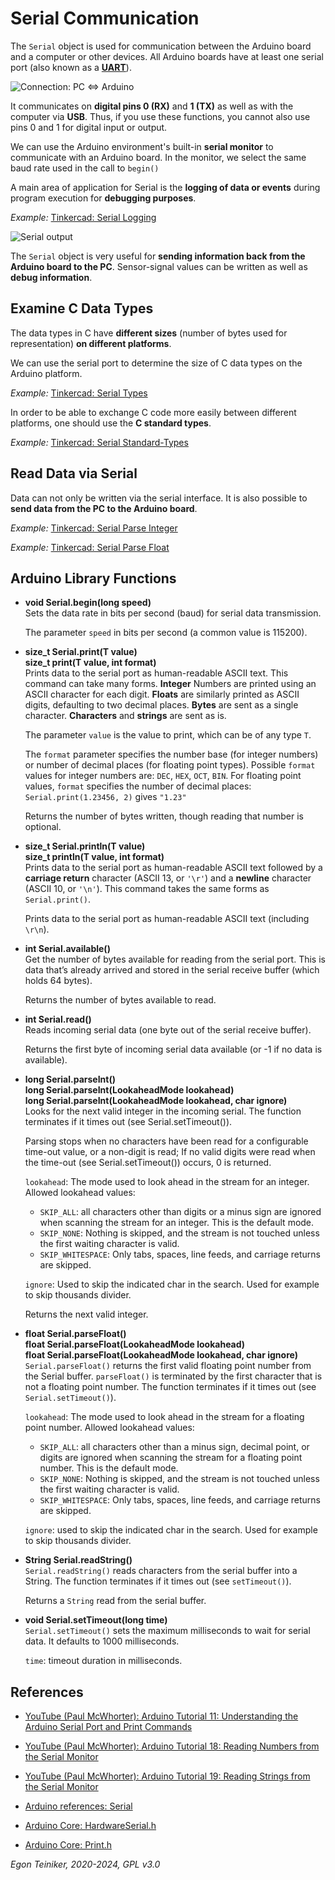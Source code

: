 # Serial Communication

The `Serial` object is used for communication between the Arduino board and a computer or other devices. 
All Arduino boards have at least one serial port (also known as a [**UART**](uart/README.md)). 

![Connection: PC <=> Arduino](figures/PC2Arduino.png)

It communicates on **digital pins 0 (RX)** and **1 (TX)** as well as with the computer via **USB**. 
Thus, if you use these functions, you cannot also use pins 0 and 1 for digital input or output.

We can use the Arduino environment's built-in **serial monitor** to communicate with an Arduino board. 
In the monitor, we select the same baud rate used in the call to `begin()`

A main area of application for Serial is the **logging of data or events** during program 
execution for **debugging purposes**.

_Example:_ [Tinkercad: Serial Logging](https://www.tinkercad.com/things/geaAqDXbDxK) 

![Serial output](figures/Serial-Output.png)

The `Serial` object is very useful for **sending information back from the Arduino board to the PC**. 
Sensor-signal values can be written as well as **debug information**.


## Examine C Data Types

The data types in C have **different sizes** (number of bytes used for representation) **on different platforms**.

We can use the serial port to determine the size of C data types on the Arduino platform.

_Example:_ [Tinkercad: Serial Types](https://www.tinkercad.com/things/gUoxB4xOBp1)

In order to be able to exchange C code more easily between different platforms, one should use the **C standard types**.

_Example:_ [Tinkercad: Serial Standard-Types](https://www.tinkercad.com/things/22O87tJn9Mm)


## Read Data via Serial
Data can not only be written via the serial interface. It is also possible to **send data from the PC to the Arduino board**.

_Example:_ [Tinkercad: Serial Parse Integer](https://www.tinkercad.com/things/d7wQDoFj5OQ) 

_Example:_ [Tinkercad: Serial Parse Float](https://www.tinkercad.com/things/aAU1H4Gq5DF)


## Arduino Library Functions

* **void Serial.begin(long speed)**\
    Sets the data rate in bits per second (baud) for serial data transmission.

    The parameter `speed` in bits per second (a common value is 115200).

* **size_t Serial.print(T value)**\
    **size_t print(T value, int format)**\
    Prints data to the serial port as human-readable ASCII text. 
    This command can take many forms. 
    **Integer** Numbers are printed using an ASCII character for each digit. 
    **Floats** are similarly printed as ASCII digits, defaulting to two decimal places. 
    **Bytes** are sent as a single character. 
    **Characters** and **strings** are sent as is.

    The parameter `value` is the value to print, which can be of any type `T`.

     The `format` parameter specifies the number base (for integer numbers) or number of decimal places (for floating point types).
     Possible `format` values  for integer numbers are: `DEC`, `HEX`, `OCT`, `BIN`. 
     For floating point values, `format` specifies the number of decimal places: `Serial.print(1.23456, 2)` gives `"1.23"`

     Returns the number of bytes written, though reading that number is optional.

* **size_t Serial.println(T value)**\
  **size_t println(T value, int format)**\
    Prints data to the serial port as human-readable ASCII text followed by a **carriage return** 
    character (ASCII 13, or `'\r'`) and a **newline** character (ASCII 10, or `'\n'`). 
    This command takes the same forms as `Serial.print()`.

     Prints data to the serial port as human-readable ASCII text (including `\r\n`).
     
* **int Serial.available()**\
    Get the number of bytes available for reading from the serial port. 
    This is data that’s already arrived and stored in the serial receive buffer (which holds 64 bytes).

    Returns the number of bytes available to read.

* **int Serial.read()**\
    Reads incoming serial data (one byte out of the serial receive buffer).

    Returns the first byte of incoming serial data available (or -1 if no data is available).

* **long Serial.parseInt()**\
  **long Serial.parseInt(LookaheadMode lookahead)**\
  **long Serial.parseInt(LookaheadMode lookahead, char ignore)**\
    Looks for the next valid integer in the incoming serial. The function terminates if it times out (see Serial.setTimeout()).

    Parsing stops when no characters have been read for a configurable time-out value, or a non-digit is read;
    If no valid digits were read when the time-out (see Serial.setTimeout()) occurs, 0 is returned.

    `lookahead`: The mode used to look ahead in the stream for an integer. 
    Allowed lookahead values:
    * `SKIP_ALL`: all characters other than digits or a minus sign are ignored when scanning the stream for an integer. This is the default mode.
    * `SKIP_NONE`: Nothing is skipped, and the stream is not touched unless the first waiting character is valid.
    * `SKIP_WHITESPACE`: Only tabs, spaces, line feeds, and carriage returns are skipped.

    `ignore`: Used to skip the indicated char in the search. Used for example to skip thousands divider. 

    Returns the next valid integer.

* **float Serial.parseFloat()**\
  **float Serial.parseFloat(LookaheadMode lookahead)**\
  **float Serial.parseFloat(LookaheadMode lookahead, char ignore)**\
    `Serial.parseFloat()` returns the first valid floating point number from the Serial buffer. 
    `parseFloat()` is terminated by the first character that is not a floating point number. 
    The function terminates if it times out (see `Serial.setTimeout()`).

    `lookahead`: The mode used to look ahead in the stream for a floating point number. 
    Allowed lookahead values:
    * `SKIP_ALL`: all characters other than a minus sign, decimal point, or digits are ignored when scanning the stream for a floating point number. This is the default mode.
    * `SKIP_NONE`: Nothing is skipped, and the stream is not touched unless the first waiting character is valid.
    * `SKIP_WHITESPACE`: Only tabs, spaces, line feeds, and carriage returns are skipped.

    `ignore`: used to skip the indicated char in the search. Used for example to skip thousands divider. 

* **String Serial.readString()**\
    `Serial.readString()` reads characters from the serial buffer into a String. The function terminates if it times out (see `setTimeout()`).

    Returns a `String` read from the serial buffer.


* **void Serial.setTimeout(long time)**\
    `Serial.setTimeout()` sets the maximum milliseconds to wait for serial data. 
    It defaults to 1000 milliseconds.

    `time`: timeout duration in milliseconds. 


## References

* [YouTube (Paul McWhorter): Arduino Tutorial 11: Understanding the Arduino Serial Port and Print Commands](https://youtu.be/b5kndEtAKl8)

* [YouTube (Paul McWhorter): Arduino Tutorial 18: Reading Numbers from the Serial Monitor](https://youtu.be/7aP5KL5clWA)

* [YouTube (Paul McWhorter): Arduino Tutorial 19: Reading Strings from the Serial Monitor](https://youtu.be/MAnAc_t0OrM)

* [Arduino references: Serial](https://www.arduino.cc/en/reference/serial&gt)
* [Arduino Core: HardwareSerial.h](https://github.com/arduino/ArduinoCore-avr/blob/master/cores/arduino/HardwareSerial.h)
* [Arduino Core: Print.h](https://github.com/arduino/ArduinoCore-avr/blob/master/cores/arduino/Print.h)

*Egon Teiniker, 2020-2024, GPL v3.0* 

